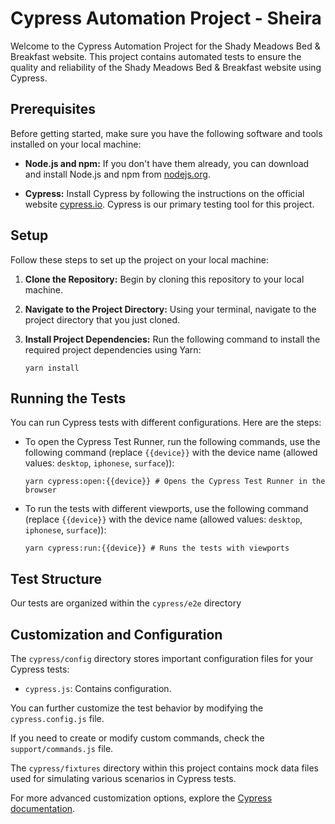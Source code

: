# Cypress Automation Project - Sheira

Welcome to the Cypress Automation Project for the Shady Meadows Bed & Breakfast website. This project contains automated tests to ensure the quality and reliability of the Shady Meadows Bed & Breakfast website using Cypress.

## Prerequisites

Before getting started, make sure you have the following software and tools installed on your local machine:

- **Node.js and npm:** If you don't have them already, you can download and install Node.js and npm from [nodejs.org](https://nodejs.org).

- **Cypress:** Install Cypress by following the instructions on the official website [cypress.io](https://www.cypress.io). Cypress is our primary testing tool for this project.

## Setup

Follow these steps to set up the project on your local machine:

1. **Clone the Repository:** Begin by cloning this repository to your local machine.

2. **Navigate to the Project Directory:** Using your terminal, navigate to the project directory that you just cloned.

3. **Install Project Dependencies:** Run the following command to install the required project dependencies using Yarn:

   ```shell
   yarn install
   ```

## Running the Tests

You can run Cypress tests with different configurations. Here are the steps:

- To open the Cypress Test Runner, run the following commands, use the following command (replace `{{device}}` with the device name (allowed values: `desktop`, `iphonese`, `surface`)):

  ```shell
  yarn cypress:open:{{device}} # Opens the Cypress Test Runner in the browser
  ```

- To run the tests with different viewports, use the following command (replace `{{device}}` with the device name (allowed values: `desktop`, `iphonese`, `surface`)):

  ```shell
  yarn cypress:run:{{device}} # Runs the tests with viewports
  ```

## Test Structure

Our tests are organized within the `cypress/e2e` directory

## Customization and Configuration

The `cypress/config` directory stores important configuration files for your Cypress tests:

- `cypress.js`: Contains configuration.

You can further customize the test behavior by modifying the `cypress.config.js` file.

If you need to create or modify custom commands, check the `support/commands.js` file.

The `cypress/fixtures` directory within this project contains mock data files used for simulating various scenarios in Cypress tests.

For more advanced customization options, explore the [Cypress documentation](https://docs.cypress.io).
